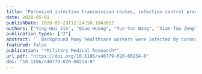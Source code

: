 ```yaml
---
title: "Perceived infection transmission routes, infection control practices, psychosocial changes, and management of COVID-19 infected healthcare workers in a tertiary acute care hospital in Wuhan: a cross-sectional survey"
date: 2020-05-01
publishDate: 2020-05-23T12:24:58.104361Z
authors: ["Ying-Hui Jin", "Qiao Huang", "Yun-Yun Wang", "Xian-Tao Zeng", "Li-Sha Luo", "Zhen-Yu Pan", "Yu-Feng Yuan", "Zhi-Min Chen", "Zhen-Shun Cheng", "Xing Huang", "Na Wang", "Bing-Hui Li", "Hao Zi", "Ming-Juan Zhao", "Lin-Lu Ma", "Tong Deng", "Ying Wang", "Xing-Huan Wang"]
publication_types: ["2"]
abstract: "  Background Many healthcare workers were infected by coronavirus disease 2019 (COVID-19) early in the epidemic posing a big challenge for epidemic control. Hence, this study aims to explore perceived infection routes, influencing factors, psychosocial changes, and management procedures for COVID-19 infected healthcare workers.   Methods This is a cross-sectional, single hospital-based study. We recruited all 105 confirmed COVID-19 healthcare workers in the Zhongnan Hospital of Wuhan University from February 15 to 29, 2020. All participants completed a validated questionnaire. Electronic consent was obtained from all participants. Perceived causes of infection, infection prevention, control knowledge and behaviour, psychological changes, symptoms and treatment were measured.   Results Finally, 103 professional staff with COVID-19 finished the questionnaire and was included (response rate: 98.1%). Of them, 87 cases (84.5%) thought they were infected in working environment in hospital, one (1.0%) thought their infection was due to the laboratory environment, and 5 (4.9%) thought they were infected in daily life or community environment. Swab of throat collection and physical examination were the procedures perceived as most likely causing their infection by nurses and doctors respectively. Forty-three (41.8%) thought their infection was related to protective equipment, utilization of common equipment (masks and gloves). The top three first symptoms displayed before diagnosis were fever (41.8%), lethargy (33.0%) and muscle aches (30.1%). After diagnosis, 88.3% staff experienced psychological stress or emotional changes during their isolation period, only 11.7% had almost no emotional changes. Arbidol (Umifenovir; an anti-influza drug; 69.2%) was the drug most commonly used to target infection in mild and moderate symptoms.   Conclusion The main perceived mode of transmission was not maintaining protection when working at a close distance and having intimate contact with infected cases. Positive psychological intervention is necessary.  "
featured: false
publication: "*Military Medical Research*"
url_pdf: "https://doi.org/10.1186/s40779-020-00254-8"
doi: "10.1186/s40779-020-00254-8"
---
```


